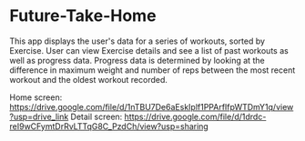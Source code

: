# Future-Take-Home

This app displays the user's data for a series of workouts, sorted by Exercise. User can view Exercise details and see a list of past workouts as well as progress data. Progress data is determined by looking at the difference in maximum weight and number of reps between the most recent workout and the oldest workout recorded.

Home screen: https://drive.google.com/file/d/1nTBU7De6aEskIplf1PPArfIfpWTDmY1q/view?usp=drive_link
Detail screen: https://drive.google.com/file/d/1drdc-reI9wCFymtDrRvLTTqG8C_PzdCh/view?usp=sharing
